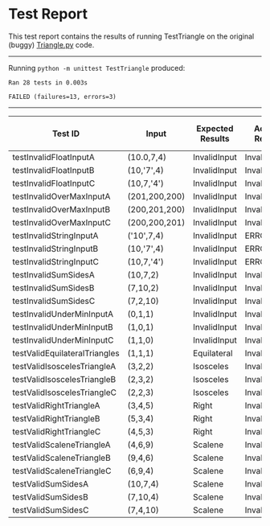 # Test Report
This test report contains the results of running TestTriangle on the original (buggy) [Triangle.py](../Triangle.py) code.

----------------------------------------------------------------------
Running `python -m unittest TestTriangle` produced:
```
Ran 28 tests in 0.003s

FAILED (failures=13, errors=3)
```

----------------------------------------------------------------------
| Test ID | Input | Expected Results | Actual Result | Pass or Fail |
|---|---|---|---|---|
| testInvalidFloatInputA | (10.0,7,4) | InvalidInput | InvalidInput | Pass |
| testInvalidFloatInputB | (10,'7',4) |  InvalidInput | InvalidInput  | Pass |
| testInvalidFloatInputC | (10,7,'4') |  InvalidInput | InvalidInput  | Pass |
| testInvalidOverMaxInputA | (201,200,200) |  InvalidInput | InvalidInput  | Pass |
| testInvalidOverMaxInputB | (200,201,200) |  InvalidInput | InvalidInput  | Pass |
| testInvalidOverMaxInputC | (200,200,201) |  InvalidInput | InvalidInput  | Pass |
| testInvalidStringInputA | ('10',7,4) | InvalidInput | ERROR | Fail |
| testInvalidStringInputB | (10,'7',4) | InvalidInput | ERROR | Fail |
| testInvalidStringInputC | (10,7,'4') | InvalidInput | ERROR | Fail |
| testInvalidSumSidesA | (10,7,2) |  InvalidInput | InvalidInput  | Pass |
| testInvalidSumSidesB | (7,10,2) |  InvalidInput | InvalidInput  | Pass |
| testInvalidSumSidesC | (7,2,10) |  InvalidInput | InvalidInput  | Pass |
| testInvalidUnderMinInputA | (0,1,1) |  InvalidInput | InvalidInput  | Pass |
| testInvalidUnderMinInputB | (1,0,1) |  InvalidInput | InvalidInput  | Pass |
| testInvalidUnderMinInputC | (1,1,0) |  InvalidInput | InvalidInput  | Pass |
| testValidEquilateralTriangles | (1,1,1) | Equilateral | InvalidInput | Fail |
| testValidIsoscelesTriangleA | (3,2,2) | Isosceles | InvalidInput | Fail |
| testValidIsoscelesTriangleB | (2,3,2) | Isosceles | InvalidInput | Fail |
| testValidIsoscelesTriangleC | (2,2,3) | Isosceles | InvalidInput | Fail |
| testValidRightTriangleA | (3,4,5) | Right | InvalidInput | Fail |
| testValidRightTriangleB | (5,3,4) | Right | InvalidInput | Fail |
| testValidRightTriangleC | (4,5,3) | Right | InvalidInput | Fail |
| testValidScaleneTriangleA | (4,6,9) | Scalene | InvalidInput | Fail |
| testValidScaleneTriangleB | (9,4,6) | Scalene | InvalidInput | Fail |
| testValidScaleneTriangleC | (6,9,4) | Scalene | InvalidInput | Fail |
| testValidSumSidesA | (10,7,4) | Scalene | InvalidInput | Fail |
| testValidSumSidesB | (7,10,4) | Scalene | InvalidInput | Fail |
| testValidSumSidesC | (7,4,10) | Scalene | InvalidInput | Fail |
